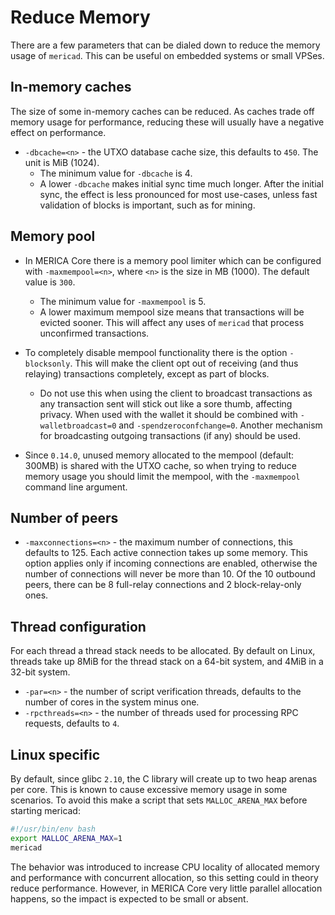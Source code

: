 # Reduce Memory

There are a few parameters that can be dialed down to reduce the memory usage of `mericad`. This can be useful on embedded systems or small VPSes.

## In-memory caches

The size of some in-memory caches can be reduced. As caches trade off memory usage for performance, reducing these will usually have a negative effect on performance.

- `-dbcache=<n>` - the UTXO database cache size, this defaults to `450`. The unit is MiB (1024).
  - The minimum value for `-dbcache` is 4.
  - A lower `-dbcache` makes initial sync time much longer. After the initial sync, the effect is less pronounced for most use-cases, unless fast validation of blocks is important, such as for mining.

## Memory pool

- In MERICA Core there is a memory pool limiter which can be configured with `-maxmempool=<n>`, where `<n>` is the size in MB (1000). The default value is `300`.
  - The minimum value for `-maxmempool` is 5.
  - A lower maximum mempool size means that transactions will be evicted sooner. This will affect any uses of `mericad` that process unconfirmed transactions.

- To completely disable mempool functionality there is the option `-blocksonly`. This will make the client opt out of receiving (and thus relaying) transactions completely, except as part of blocks.

  - Do not use this when using the client to broadcast transactions as any transaction sent will stick out like a sore thumb, affecting privacy. When used with the wallet it should be combined with `-walletbroadcast=0` and `-spendzeroconfchange=0`. Another mechanism for broadcasting outgoing transactions (if any) should be used.

- Since `0.14.0`, unused memory allocated to the mempool (default: 300MB) is shared with the UTXO cache, so when trying to reduce memory usage you should limit the mempool, with the `-maxmempool` command line argument.

## Number of peers

- `-maxconnections=<n>` - the maximum number of connections, this defaults to 125. Each active connection takes up some
  memory. This option applies only if incoming connections are enabled, otherwise the number of connections will never
  be more than 10. Of the 10 outbound peers, there can be 8 full-relay connections and 2 block-relay-only ones.

## Thread configuration

For each thread a thread stack needs to be allocated. By default on Linux,
threads take up 8MiB for the thread stack on a 64-bit system, and 4MiB in a
32-bit system.

- `-par=<n>` - the number of script verification threads, defaults to the number of cores in the system minus one.
- `-rpcthreads=<n>` - the number of threads used for processing RPC requests, defaults to `4`.

## Linux specific

By default, since glibc `2.10`, the C library will create up to two heap arenas per core. This is known to cause excessive memory usage in some scenarios. To avoid this make a script that sets `MALLOC_ARENA_MAX` before starting mericad:

```bash
#!/usr/bin/env bash
export MALLOC_ARENA_MAX=1
mericad
```

The behavior was introduced to increase CPU locality of allocated memory and performance with concurrent allocation, so this setting could in theory reduce performance. However, in MERICA Core very little parallel allocation happens, so the impact is expected to be small or absent.
